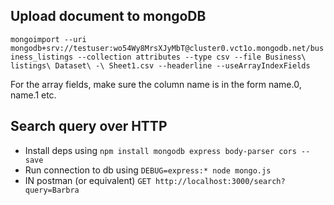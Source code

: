
## Upload document to mongoDB

`mongoimport --uri mongodb+srv://testuser:wo54Wy8MrsXJyMbT@cluster0.vct1o.mongodb.net/business_listings --collection attributes --type csv --file Business\ listings\ Dataset\ -\ Sheet1.csv --headerline --useArrayIndexFields`

For the array fields, make sure the column name is in the form name.0, name.1 etc.

## Search query over HTTP

- Install deps using `npm install mongodb express body-parser cors --save`
- Run connection to db using `DEBUG=express:* node mongo.js`
- IN postman (or equivalent) `GET http://localhost:3000/search?query=Barbra`


